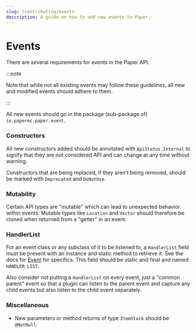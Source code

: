 ```yaml
---
slug: /contributing/events
description: A guide on how to add new events to Paper.
---
```


# Events
There are several requirements for events in the Paper API.

:::note

Note that while not all existing events may follow these
guidelines, all new and modified events should adhere to them.

:::

All new events should go in the package (sub-package of) `io.papermc.paper.event`.

### Constructors

All new constructors added should be annotated with `ApiStatus.Internal` to signify that they are not considered
API and can change at any time without warning.

Constructors that are being replaced, if they aren't being removed, should be marked with `Deprecated` and `DoNotUse`.

### Mutability
Certain API types are "mutable" which can lead to unexpected behavior within events. Mutable types like
`Location` and `Vector` should therefore be cloned when returned from a "getter" in an event.

### HandlerList
For an event class or any subclass of it to be listened to, a `HandlerList` field must be present with an instance and static method
to retrieve it. See the docs for [Event](https://jd.papermc.io/paper/1.20/org/bukkit/event/Event.html) for specifics. This field should be static and
final and named `HANDLER_LIST`.

Also consider not putting a `HandlerList` on every event, just a "common parent" event so that a plugin can listen to the 
parent event and capture any child events but also listen to the child event separately.

### Miscellaneous

* New parameters or method returns of type `ItemStack` should be `@NotNull`.
